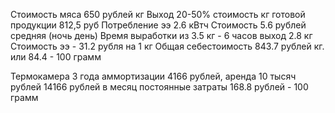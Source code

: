 Стоимость мяса 650 рублей кг
Выход 20-50% 
стоимость кг готовой продукции 812,5 руб
Потребление ээ 2.6 кВтч 
Стоимость 5.6 рублей средняя (ночь день)
Время выработки из 3.5 кг - 6 часов выход 2.8 кг
Стоимость ээ - 31.2 рубля на 1 кг
Общая себестоимость 843.7 рублей кг. или 84.4 - 100 грамм

Термокамера 3 года аммортизации 4166 рублей, аренда 10 тысяч рублей
14166 рублей в месяц постоянные затраты
168.8 рублей - 100 грамм


